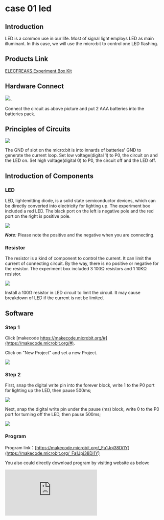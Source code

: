 ﻿# case 01 led

## Introduction ##

LED is a common use in our life. Most of signal light employs LED as main illuminant. In this case, we will use the micro:bit to control one LED flashing.


## Products Link

[ELECFREAKS Experiment Box Kit](https://shop.elecfreaks.com/products/elecfreaks-experiment-box-kit-without-micro-bit-board?_pos=1&_sid=ac099db2f&_ss=r)

## Hardware Connect ##

![](https://wiki-media-ef.oss-cn-hongkong.aliyuncs.com//images/jGkCj0K.png)、

 Connect the circuit as above picture and put 2 AAA batteries into the batteries pack.

## Principles of Circuits ##

![](https://wiki-media-ef.oss-cn-hongkong.aliyuncs.com//images/5DImBjP.png)

 The GND of slot on the micro:bit is into innards of batteries' GND to generate the current loop.
 Set low voltage(digital 1) to P0, the circuit on and the LED on.
 Set high voltage(digital 0) to P0, the circuit off and the LED off.

## Introduction of Components ##

### LED ###
 LED, lightemitting diode, is a solid state semiconductor devices, which can be directly converted into electricity for lighting up.
 The experiment box included a red LED. The black port on the left is negative pole and the red port on the right is positive pole.

![](https://wiki-media-ef.oss-cn-hongkong.aliyuncs.com//images/ks4hn2r.png)

***Note:*** Please note the positive and the negative when you are connecting.

### Resistor ###
 The resistor is a kind of component to control the current. It can limit the current of connecting circuit. By the way, there is no positive or negative for the resistor.
 The experiment box included 3 100Ω resistors and 1 10KΩ resistor.

![](https://wiki-media-ef.oss-cn-hongkong.aliyuncs.com//images/fv1fyJm.png)

 Install a 100Ω resistor in LED circuit to limit the circuit. It may cause breakdown of LED if the current is not be limited.

## Software

### Step 1

 Click [makecode https://makecode.microbit.org/#](https://makecode.microbit.org/#).

 Click on "New Project" and set a new Project.

![](https://wiki-media-ef.oss-cn-hongkong.aliyuncs.com//images/t34k5Zb.png)

### Step 2

 First, snap the digital write pin into the forever block, write 1 to the P0 port for lighting up the LED, then pause 500ms;

![](https://wiki-media-ef.oss-cn-hongkong.aliyuncs.com//images/VOh783L.png)

 Next, snap the digital write pin under the pause (ms) block, write 0 to the P0 port for turning off the LED, then pause 500ms;

![](https://wiki-media-ef.oss-cn-hongkong.aliyuncs.com//images/D08SzOj.png)

### Program

 Program link：[https://makecode.microbit.org/_Fa1Jpj38Di1Y](https://makecode.microbit.org/_Fa1Jpj38Di1Y)

 You also could directly download program by visiting website as below:

<div
    style={{
        position: 'relative',
        paddingBottom: '60%',
        overflow: 'hidden',
    }}
>
    <iframe
        src="https://makecode.microbit.org/_Fa1Jpj38Di1Y"
        frameborder="0"
        sandbox="allow-popups allow-forms allow-scripts allow-same-origin"
        style={{
            position: 'absolute',
            width: '100%',
            height: '100%',
        }}
    />
</div>


## Result

 Turn on the switch, LED starts to flashing.

![](https://wiki-media-ef.oss-cn-hongkong.aliyuncs.com//images/KN0xKqX.gif)

## Think

 Why we add a 500ms pause ?

## Questions



## More Information
